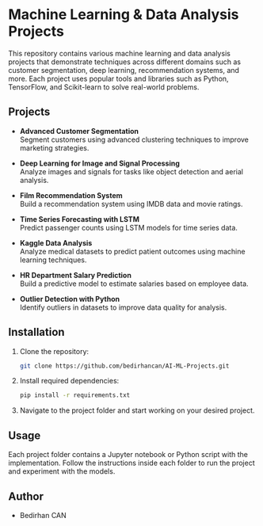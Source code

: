 # Machine Learning & Data Analysis Projects

This repository contains various machine learning and data analysis projects that demonstrate techniques across different domains such as customer segmentation, deep learning, recommendation systems, and more. Each project uses popular tools and libraries such as Python, TensorFlow, and Scikit-learn to solve real-world problems.

## Projects

- **Advanced Customer Segmentation**  
  Segment customers using advanced clustering techniques to improve marketing strategies.

- **Deep Learning for Image and Signal Processing**  
  Analyze images and signals for tasks like object detection and aerial analysis.

- **Film Recommendation System**  
  Build a recommendation system using IMDB data and movie ratings.

- **Time Series Forecasting with LSTM**  
  Predict passenger counts using LSTM models for time series data.

- **Kaggle Data Analysis**  
  Analyze medical datasets to predict patient outcomes using machine learning techniques.

- **HR Department Salary Prediction**  
  Build a predictive model to estimate salaries based on employee data.

- **Outlier Detection with Python**  
  Identify outliers in datasets to improve data quality for analysis.

## Installation

1. Clone the repository:
   ```bash
   git clone https://github.com/bedirhancan/AI-ML-Projects.git
   ```
2. Install required dependencies:
   ```bash
   pip install -r requirements.txt
   ```

3. Navigate to the project folder and start working on your desired project.

## Usage

Each project folder contains a Jupyter notebook or Python script with the implementation. Follow the instructions inside each folder to run the project and experiment with the models.

## Author
- Bedirhan CAN
